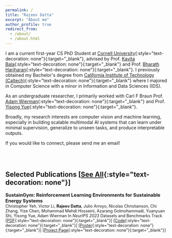 ```yaml
---
permalink: /
title: "Rajeev Datta"
excerpt: "About me"
author_profile: true
redirect_from: 
  - /about/
  - /about.html
---
```




I am a current first-year CS PhD Student at [Cornell University](https://www.cornell.edu){:style="text-decoration: none"}{:target="_blank"}, advised by Prof. [Kavita Bala](https://www.cs.cornell.edu/~kb/){:style="text-decoration: none"}{:target="_blank"} and Prof. [Bharath Hariharan](https://www.cs.cornell.edu/~bharathh/){:style="text-decoration: none"}{:target="_blank"}. I previously obtained my Bachelor's degree from [California Institute of Technology (Caltech)](https://www.caltech.edu){:style="text-decoration: none"}{:target="_blank"} where I majored in Computer Science with a minor in Information and Data Sciences (IDS).

As an undergraduate researcher, I primarily worked with Carl F Braun Prof. [Adam Wierman](https://adamwierman.com){:style="text-decoration: none"}{:target="_blank"} and Prof. [Yisong Yue](http://www.yisongyue.com){:style="text-decoration: none"}{:target="_blank"}.

Broadly, my research interests are computer vision and machine learning, especially in building scalable multimodal AI systems that can learn under minimal supervision, generalize to unseen tasks, and produce interpretable outputs.

If you would like to connect, please send me an email!

<br/><br/>

## Selected Publications [[See All](https://rajeev-datta.github.io/publications){:style="text-decoration: none"}]

<span style="font-size:1.05em;">**SustainGym: Reinforcement Learning Environments for Sustainable Energy Systems**</span>  
<span style="font-size:0.9em;">
Christopher Yeh, Victor Li, **Rajeev Datta**, Julio Arroyo, Nicolas Christianson, Chi Zhang, Yize Chen, Mohammad Mehdi Hosseini, Azarang Golmohammadi, Yuanyuan Shi, Yisong Yue, Adam Wierman
In *NeurIPS 2023* Datasets and Benchmarks Track 
[[PDF](https://proceedings.neurips.cc/paper_files/paper/2023/file/ba74855789913e5ed36f87288af79e5b-Paper-Datasets_and_Benchmarks.pdf){:style="text-decoration: none"}{:target="_blank"}] [[Code](https://github.com/chrisyeh96/sustaingym){:style="text-decoration: none"}{:target="_blank"}] [[Poster](https://rajeev-datta.github.io/files/poster.pdf){:style="text-decoration: none"}{:target="_blank"}]
[[Project Page](https://chrisyeh96.github.io/sustaingym/){:style="text-decoration: none"}{:target="_blank"}]
</span>
